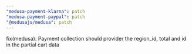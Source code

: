 ```yaml
---
"medusa-payment-klarna": patch
"medusa-payment-paypal": patch
"@medusajs/medusa": patch
---
```


fix(medusa): Payment collection should provider the region_id, total and id in the partial cart data
